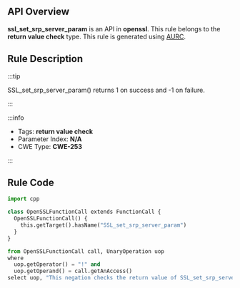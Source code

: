 ---
---


## API Overview
**ssl_set_srp_server_param** is an API in **openssl**. This rule belongs to the **return value check** type. This rule is generated using [AURC](../../tools/AURC).
## Rule Description

:::tip

SSL_set_srp_server_param() returns 1 on success and -1 on failure.

:::

:::info

- Tags: **return value check**
- Parameter Index: **N/A**
- CWE Type: **CWE-253**

:::

## Rule Code
```python
import cpp

class OpenSSLFunctionCall extends FunctionCall {
  OpenSSLFunctionCall() {
    this.getTarget().hasName("SSL_set_srp_server_param")
  }
}

from OpenSSLFunctionCall call, UnaryOperation uop
where
  uop.getOperator() = "!" and
  uop.getOperand() = call.getAnAccess()
select uop, "This negation checks the return value of SSL_set_srp_server_param."
```